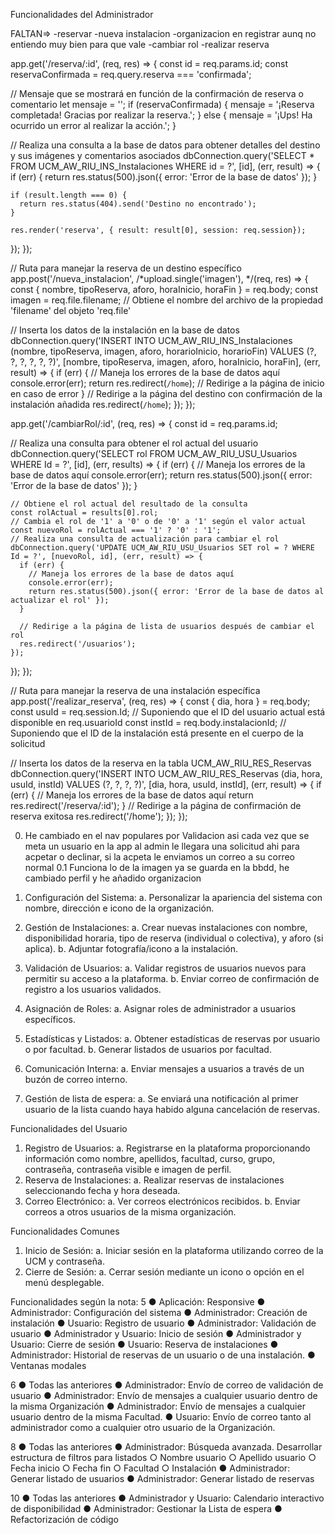 Funcionalidades del Administrador

FALTAN=>
-reservar
-nueva instalacion
-organizacion en registrar aunq no entiendo muy bien para que vale
-cambiar rol
-realizar reserva

app.get('/reserva/:id', (req, res) => {
  const id = req.params.id;
  const reservaConfirmada = req.query.reserva === 'confirmada';

  // Mensaje que se mostrará en función de la confirmación de reserva o comentario
  let mensaje = '';
  if (reservaConfirmada) {
    mensaje = '¡Reserva completada! Gracias por realizar la reserva.';
  } else {
    mensaje = '¡Ups! Ha ocurrido un error al realizar la acción.';
  }

  // Realiza una consulta a la base de datos para obtener detalles del destino y sus imágenes y comentarios asociados
  dbConnection.query('SELECT * FROM UCM_AW_RIU_INS_Instalaciones WHERE id = ?', [id], (err, result) => {
    if (err) {
      return res.status(500).json({ error: 'Error de la base de datos' });
    }

    if (result.length === 0) {
      return res.status(404).send('Destino no encontrado');
    }
    
    res.render('reserva', { result: result[0], session: req.session});

  });
});

// Ruta para manejar la reserva de un destino específico
app.post('/nueva_instalacion', /*upload.single('imagen'), */(req, res) => {
  const { nombre, tipoReserva, aforo, horaInicio, horaFin } = req.body;
  const imagen = req.file.filename; // Obtiene el nombre del archivo de la propiedad 'filename' del objeto 'req.file'

  // Inserta los datos de la instalación en la base de datos
  dbConnection.query('INSERT INTO UCM_AW_RIU_INS_Instalaciones (nombre, tipoReserva, imagen, aforo, horarioInicio, horarioFin) VALUES (?, ?, ?, ?, ?, ?)', [nombre, tipoReserva, imagen, aforo, horaInicio, horaFin], (err, result) => {
    if (err) {
      // Maneja los errores de la base de datos aquí
      console.error(err);
      return res.redirect(`/home`); // Redirige a la página de inicio en caso de error
    }
    // Redirige a la página del destino con confirmación de la instalación añadida
    res.redirect(`/home`);
  });
});

app.get('/cambiarRol/:id', (req, res) => {
  const id = req.params.id;

  // Realiza una consulta para obtener el rol actual del usuario
  dbConnection.query('SELECT rol FROM UCM_AW_RIU_USU_Usuarios WHERE Id = ?', [id], (err, results) => {
    if (err) {
      // Maneja los errores de la base de datos aquí
      console.error(err);
      return res.status(500).json({ error: 'Error de la base de datos' });
    }

    // Obtiene el rol actual del resultado de la consulta
    const rolActual = results[0].rol;
    // Cambia el rol de '1' a '0' o de '0' a '1' según el valor actual
    const nuevoRol = rolActual === '1' ? '0' : '1';
    // Realiza una consulta de actualización para cambiar el rol
    dbConnection.query('UPDATE UCM_AW_RIU_USU_Usuarios SET rol = ? WHERE Id = ?', [nuevoRol, id], (err, result) => {
      if (err) {
        // Maneja los errores de la base de datos aquí
        console.error(err);
        return res.status(500).json({ error: 'Error de la base de datos al actualizar el rol' });
      }
      
      // Redirige a la página de lista de usuarios después de cambiar el rol
      res.redirect('/usuarios');
    });
  });
});

// Ruta para manejar la reserva de una instalación específica
app.post('/realizar_reserva', (req, res) => {
  const { dia, hora } = req.body;
  const usuId = req.session.Id; // Suponiendo que el ID del usuario actual está disponible en req.usuarioId
  const instId = req.body.instalacionId; // Suponiendo que el ID de la instalación está presente en el cuerpo de la solicitud

  // Inserta los datos de la reserva en la tabla UCM_AW_RIU_RES_Reservas
  dbConnection.query('INSERT INTO UCM_AW_RIU_RES_Reservas (dia, hora, usuId, instId) VALUES (?, ?, ?, ?)', [dia, hora, usuId, instId], (err, result) => {
    if (err) {
      // Maneja los errores de la base de datos aquí
      return res.redirect('/reserva/:id');
    }
    // Redirige a la página de confirmación de reserva exitosa
    res.redirect('/home');
  });
});

0. He cambiado en el nav populares por Validacion asi cada vez que se meta un usuario en la app 
al admin le llegara una solicitud ahi para acpetar o declinar, si la acpeta le enviamos un correo a su correo normal
0.1 Funciona lo de la imagen ya se guarda en la bbdd, he cambiado perfil y he añadido organizacion

1. Configuración del Sistema:
a. Personalizar la apariencia del sistema con nombre, dirección e icono de la
organización.
2. Gestión de Instalaciones:
a. Crear nuevas instalaciones con nombre, disponibilidad horaria, tipo de reserva
(individual o colectiva), y aforo (si aplica).
b. Adjuntar fotografía/icono a la instalación.
3. Validación de Usuarios:
a. Validar registros de usuarios nuevos para permitir su acceso a la plataforma.
b. Enviar correo de confirmación de registro a los usuarios validados.
4. Asignación de Roles:
a. Asignar roles de administrador a usuarios específicos.
5. Estadísticas y Listados:
a. Obtener estadísticas de reservas por usuario o por facultad.
b. Generar listados de usuarios por facultad.
6. Comunicación Interna:
a. Enviar mensajes a usuarios a través de un buzón de correo interno.
7. Gestión de lista de espera:
a. Se enviará una notificación al primer usuario de la lista cuando haya habido alguna
cancelación de reservas.

Funcionalidades del Usuario
1. Registro de Usuarios:
a. Registrarse en la plataforma proporcionando información como nombre, apellidos,
facultad, curso, grupo, contraseña, contraseña visible e imagen de perfil.
2. Reserva de Instalaciones:
a. Realizar reservas de instalaciones seleccionando fecha y hora deseada.
3. Correo Electrónico:
a. Ver correos electrónicos recibidos.
b. Enviar correos a otros usuarios de la misma organización.

Funcionalidades Comunes
1. Inicio de Sesión:
a. Iniciar sesión en la plataforma utilizando correo de la UCM y contraseña.
2. Cierre de Sesión:
a. Cerrar sesión mediante un icono o opción en el menú desplegable.

Funcionalidades según la nota:
5
● Aplicación: Responsive
● Administrador: Configuración del sistema
● Administrador: Creación de instalación
● Usuario: Registro de usuario
● Administrador: Validación de usuario
● Administrador y Usuario: Inicio de sesión
● Administrador y Usuario: Cierre de sesión
● Usuario: Reserva de instalaciones
● Administrador: Historial de reservas de un
usuario o de una instalación.
● Ventanas modales

6
● Todas las anteriores
● Administrador: Envío de correo de validación de usuario
● Administrador: Envío de mensajes a cualquier usuario dentro de la misma Organización
● Administrador: Envío de mensajes a cualquier usuario dentro de la misma Facultad.
● Usuario: Envío de correo tanto al administrador como a cualquier otro usuario de la Organización.

8
● Todas las anteriores
● Administrador: Búsqueda avanzada. Desarrollar estructura de filtros para listados
    ○ Nombre usuario
    ○ Apellido usuario
    ○ Fecha inicio
    ○ Fecha fin
    ○ Facultad
    ○ Instalación
● Administrador: Generar listado de usuarios
● Administrador: Generar listado de reservas

10
● Todas las anteriores
● Administrador y Usuario: Calendario interactivo de disponibilidad
● Administrador: Gestionar la Lista de espera
● Refactorización de código